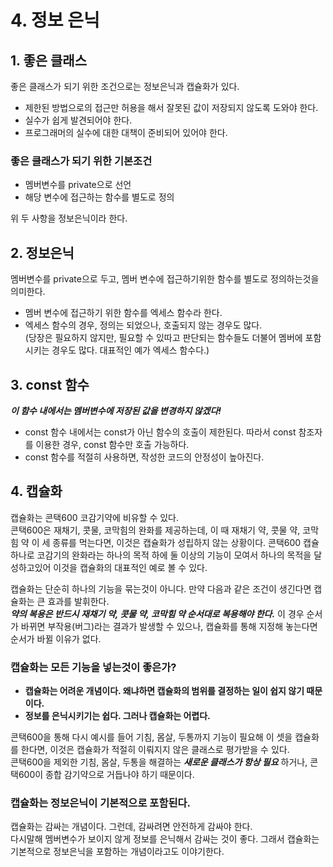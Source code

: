 # 4. 정보 은닉
## 1. 좋은 클래스
좋은 클래스가 되기 위한 조건으로는 정보은닉과 캡슐화가 있다.  
  
- 제한된 방법으로의 접근만 허용을 해서 잘못된 값이 저장되지 않도록 도와야 한다.
- 실수가 쉽게 발견되어야 한다.
- 프로그래머의 실수에 대한 대책이 준비되어 있어야 한다.

### 좋은 클래스가 되기 위한 기본조건
- 멤버변수를 private으로 선언
- 해당 변수에 접근하는 함수를 별도로 정의

위 두 사항을 정보은닉이라 한다.

## 2. 정보은닉
멤버변수를 private으로 두고, 멤버 변수에 접근하기위한 함수를 별도로 정의하는것을 의미한다.
  
- 멤버 변수에 접근하기 위한 함수를 엑세스 함수라 한다.
- 엑세스 함수의 경우, 정의는 되었으나, 호출되지 않는 경우도 많다.  
(당장은 필요하지 않지만, 필요할 수 있따고 판단되는 함수들도 더불어 멤버에 포함시키는 경우도 많다. 대표적인 예가 엑세스 함수다.)


## 3. const 함수
___이 함수 내에서는 멤버변수에 저장된 값을 변경하지 않겠다!___

- const 함수 내에서는 const가 아닌 함수의 호출이 제한된다. 따라서 const 참조자를 이용한 경우, const 함수만 호출 가능하다.
- const 함수를 적절히 사용하면, 작성한 코드의 안정성이 높아진다.


## 4. 캡슐화
캡슐화는 콘택600 코감기약에 비유할 수 있다.  
콘택600은 재채기, 콧물, 코막힘의 완화를 제공하는데, 이 때 재채기 약, 콧물 약, 코막힘 약 이 세 종류를 먹는다면, 이것은 캡슐화가 성립하지 않는 상황이다.
콘택600 캡슐 하나로 코감기의 완화라는 하나의 목적 하에 둘 이상의 기능이 모여서 하나의 목적을 달성하고있어 이것을 캡슐화의 대표적인 예로 볼 수 있다.  

캡슐화는 단순히 하나의 기능을 묶는것이 아니다. 만약 다음과 같은 조건이 생긴다면 캡슐화는 큰 효과를 발휘한다.  
___약의 복용은 반드시 재채기 약, 콧물 약, 코막힘 약 순서대로 복용해야 한다.___ 
이 경우 순서가 바뀌면 부작용(버그)라는 결과가 발생할 수 있으나, 캡슐화를 통해 지정해 놓는다면 순서가 바뀔 이유가 없다.

### 캡슐화는 모든 기능을 넣는것이 좋은가?
- __캡슐화는 어려운 개념이다. 왜냐하면 캡슐화의 범위를 결정하는 일이 쉽지 않기 때문이다.__  
- __정보를 은닉시키기는 쉽다. 그러나 캡슐화는 어렵다.__  

콘택600을 통해 다시 예시를 들어 기침, 몸살, 두통까지 기능이 필요해 이 셋을 캡슐화를 한다면, 이것은 캡슐화가 적절히 이뤄지지 않은 클래스로 평가받을 수 있다.  
콘택600을 제외한 기침, 몸살, 두통을 해결하는 ___새로운 클래스가 항상 필요___ 하거나, 콘택600이 종합 감기약으로 거듭나야 하기 때문이다.  

### 캡슐화는 정보은닉이 기본적으로 포함된다.
캡슐화는 감싸는 개념이다. 그런데, 감싸려면 안전하게 감싸야 한다.  
다시말해 멤버변수가 보이지 않게 정보를 은닉해서 감싸는 것이 좋다. 그래서 캡슐화는 기본적으로 정보은닉을 포함하는 개념이라고도 이야기한다.

